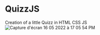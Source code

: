# QuizzJS

Creation of a little Quizz in HTML CSS JS
![Capture d'écran 16 05 2022 à 17 05 54 PM](https://user-images.githubusercontent.com/79455970/168701750-1bad0ef0-79ff-4ef2-8c54-ec08e0604e75.png)
